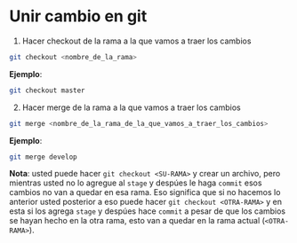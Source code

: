 # Unir cambio en git
1. Hacer checkout de la rama a la que vamos a traer los cambios
```bash
git checkout <nombre_de_la_rama>
```
**Ejemplo**:
```bash
git checkout master
```

2. Hacer merge de la rama a la que vamos a traer los cambios
```bash
git merge <nombre_de_la_rama_de_la_que_vamos_a_traer_los_cambios>
```
**Ejemplo**:
```bash
git merge develop
```

**Nota**: usted puede hacer `git checkout <SU-RAMA>` y crear un archivo, pero mientras usted no lo agregue al `stage` y despúes le haga `commit` esos cambios no van a quedar en esa rama. Eso significa que si no hacemos lo anterior usted posterior a eso puede hacer `git checkout <OTRA-RAMA>` y en esta si los agrega  `stage` y despúes hace `commit` a pesar de que los cambios se hayan hecho en la otra rama, esto van a quedar en la rama actual (`<OTRA-RAMA>`).